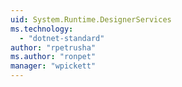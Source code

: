 ```yaml
---
uid: System.Runtime.DesignerServices
ms.technology: 
  - "dotnet-standard"
author: "rpetrusha"
ms.author: "ronpet"
manager: "wpickett"
---
```

